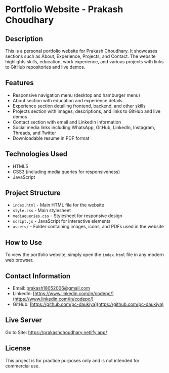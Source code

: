 # Portfolio Website - Prakash Choudhary

## Description
This is a personal portfolio website for Prakash Choudhary. It showcases sections such as About, Experience, Projects, and Contact. The website highlights skills, education, work experience, and various projects with links to GitHub repositories and live demos.

## Features
- Responsive navigation menu (desktop and hamburger menu)
- About section with education and experience details
- Experience section detailing frontend, backend, and other skills
- Projects section with images, descriptions, and links to GitHub and live demos
- Contact section with email and LinkedIn information
- Social media links including WhatsApp, GitHub, LinkedIn, Instagram, Threads, and Twitter
- Downloadable resume in PDF format

## Technologies Used
- HTML5
- CSS3 (including media queries for responsiveness)
- JavaScript

## Project Structure
- `index.html` - Main HTML file for the website
- `style.css` - Main stylesheet
- `mediaqueries.css` - Stylesheet for responsive design
- `script.js` - JavaScript for interactive elements
- `assets/` - Folder containing images, icons, and PDFs used in the website

## How to Use
To view the portfolio website, simply open the `index.html` file in any modern web browser.

## Contact Information
- Email: prakash18052006@gmail.com
- LinkedIn: [https://www.linkedin.com/in/codepc/](https://www.linkedin.com/in/codepc/)
- GitHub: [https://github.com/pc-daukiya](https://github.com/pc-daukiya)

## Live Server
Go to Site:
https://prakashchoudhary.netlify.app/

## License
This project is for practice purposes only and is not intended for commercial use.
